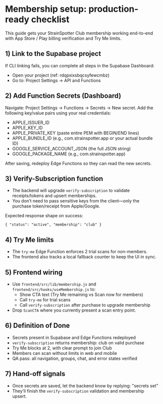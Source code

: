 # Membership setup: production-ready checklist

This guide gets your StrainSpotter Club membership working end-to-end with App Store / Play billing verification and Try Me limits.

## 1) Link to the Supabase project

If CLI linking fails, you can complete all steps in the Supabase Dashboard:
- Open your project (ref: rdqpxixsbqcsyfewcmbz)
- Go to: Project Settings → API and Functions

## 2) Add Function Secrets (Dashboard)

Navigate: Project Settings → Functions → Secrets → New secret. Add the following key/value pairs using your real credentials:
- APPLE_ISSUER_ID
- APPLE_KEY_ID
- APPLE_PRIVATE_KEY (paste entire PEM with BEGIN/END lines)
- APPLE_BUNDLE_ID (e.g., com.strainspotter.app or your actual bundle ID)
- GOOGLE_SERVICE_ACCOUNT_JSON (the full JSON string)
- GOOGLE_PACKAGE_NAME (e.g., com.strainspotter.app)

After saving, redeploy Edge Functions so they can read the new secrets.

## 3) Verify-Subscription function

- The backend will upgrade `verify-subscription` to validate receipts/tokens and upsert memberships.
- You don’t need to pass sensitive keys from the client—only the purchase token/receipt from Apple/Google.

Expected response shape on success:
```
{ "status": "active", "membership": "club" }
```

## 4) Try Me limits

- The `try-me` Edge Function enforces 2 trial scans for non-members.
- The frontend also tracks a local fallback counter to keep the UI in sync.

## 5) Frontend wiring

- Use `frontend/src/lib/membership.js` and `frontend/src/hooks/useMembership.js` to:
  - Show CTA text (Try Me remaining vs Scan now for members)
  - Call `try-me` for trial scans
  - Call `verify-subscription` after purchase to upgrade membership
- Drop `ScanCTA` where you currently present a scan entry point.

## 6) Definition of Done

- Secrets present in Supabase and Edge Functions redeployed
- `verify-subscription` returns membership: club on valid purchase
- Try Me blocks at 2, with clear prompt to join Club
- Members can scan without limits in web and mobile
- QA pass: all navigation, groups, chat, and error states verified

## 7) Hand-off signals

- Once secrets are saved, let the backend know by replying: "secrets set"
- They’ll finish the `verify-subscription` validation and membership upsert.

